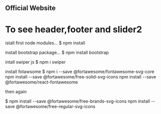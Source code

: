 ## Official Website


# To see header,footer and slider2

istall first node modules...
$ npm install

install bootstrap package...
$ npm install bootstrap

intall swiper js 
$ npm i swiper

install fotawsome 
$ npm i --save @fortawesome/fontawesome-svg-core
  npm install --save @fortawesome/free-solid-svg-icons
  npm install --save @fortawesome/react-fontawesome
  
  then again 
  
  $ npm install --save @fortawesome/free-brands-svg-icons
    npm install --save @fortawesome/free-regular-svg-icons
    
    
